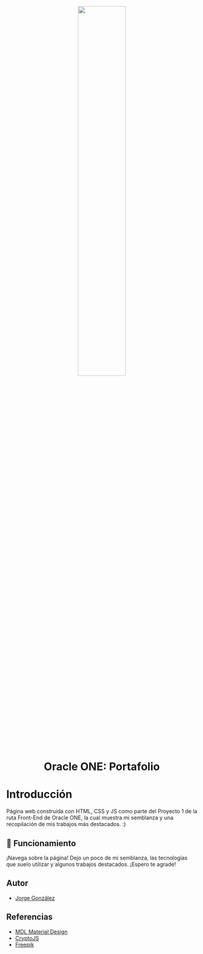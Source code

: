 <div align="center">
  <img src="https://github.com/JTGlez/Portfolio/assets/68305096/3fddff72-7e97-4cc9-b0c4-463c897d314f" style="width: 50%;">
</div>

<h1 align="center"> Oracle ONE: Portafolio </h1>

# Introducción

Página web construida con HTML, CSS y JS como parte del Proyecto 1 de la ruta Front-End de Oracle ONE, la cual muestra mi semblanza y una recopilación de mis trabajos más destacados. :)

## 🚀 Funcionamiento

¡Navega sobre la página! Dejo un poco de mi semblanza, las tecnologías que suelo utilizar y algunos trabajos destacados. ¡Espero te agrade!

## Autor
- [Jorge González](https://github.com/JTGlez)

## Referencias
- [MDL Material Design](https://getmdl.io/templates/)
- [CryptoJS](https://github.com/brix/crypto-js)
- [Freepik](https://www.freepik.es/)
